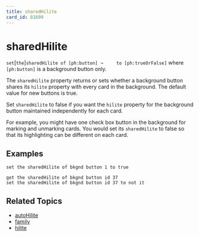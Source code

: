 ```yaml
---
title: sharedHilite
card_id: 81699
---
```


# sharedHilite

` set `[`the`]` sharedHilite of [ph:button] ¬     to [ph:trueOrFalse] ` where `[ph:button]` is a background button only.

The `sharedHilite` property returns or sets whether a background button shares its `hilite` property with every card in the background. The default value for new buttons is true. 

 Set `sharedHilite` to false if you want the `hilite` property for the background button maintained independently for each card.

For example, you might have one check box button in the background for marking and unmarking cards. You would set its `sharedHilite` to false so that its highlighting can be different on each card. 


## Examples

```
set the sharedHilite of bkgnd button 1 to true

get the sharedHilite of bkgnd button id 37
set the sharedHilite of bkgnd button id 37 to not it
```

## Related Topics

* [autoHilite](/HyperTalkReference/properties/autoHilite)
* [family](/HyperTalkReference/properties/family)
* [hilite](/HyperTalkReference/properties/hilite)
